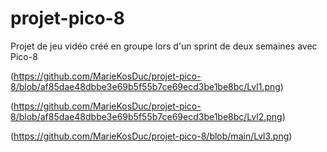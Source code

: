 # projet-pico-8
Projet de jeu vidéo créé en groupe lors d'un sprint de deux semaines avec Pico-8

(https://github.com/MarieKosDuc/projet-pico-8/blob/af85dae48dbbe3e69b5f55b7ce69ecd3be1be8bc/Lvl1.png)

(https://github.com/MarieKosDuc/projet-pico-8/blob/af85dae48dbbe3e69b5f55b7ce69ecd3be1be8bc/Lvl2.png)

(https://github.com/MarieKosDuc/projet-pico-8/blob/main/Lvl3.png)
